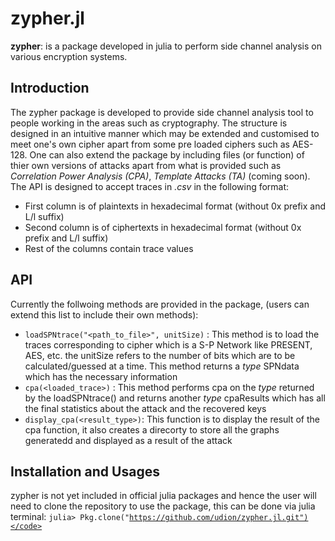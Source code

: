 # zypher.jl
**zypher**: is a package developed in julia to perform side channel analysis on various encryption systems.

## Introduction
The zypher package is developed to provide side channel analysis tool to people working in the areas such as cryptography.
The structure is designed in an intuitive manner which may be extended and customised to meet one's own cipher apart from some pre loaded ciphers such as AES-128. One can also extend the package by including files (or function) of thier own versions of attacks apart from what is provided such as *Correlation Power Analysis (CPA)*, *Template Attacks (TA)* (coming soon). The API is designed to accept traces in *.csv* in the  following format: <br>
* First column is of plaintexts in hexadecimal format (without 0x prefix and L/l suffix)
* Second column is of ciphertexts in hexadecimal format (without 0x prefix and L/l suffix)
* Rest of the columns contain trace values

## API
Currently the follwoing methods are provided in the package, (users can extend this list to include their own methods):
* <code>loadSPNtrace("\<path_to_file\>", unitSize)</code> : This method is to load the traces corresponding to cipher which is a S-P Network like PRESENT, AES, etc. the unitSize refers to the number of bits which are to be calculated/guessed at a time. This method returns a *type* SPNdata which has the necessary information
* <code>cpa(\<loaded_trace\>)</code> : This method performs cpa on the *type* returned by the loadSPNtrace() and returns another *type* cpaResults which has all the final statistics about the attack and the recovered keys
* <code>display_cpa(\<result_type\>)</code>: This function is to display the result of the cpa function, it also creates a direcorty to store all the graphs generatedd and displayed as a result of the attack

## Installation and Usages
zypher is not yet included in official julia packages and hence the user will need to clone the repository to use the package, this can be done via julia terminal:
<code>julia> Pkg.clone("https://github.com/udion/zypher.jl.git")</code>



